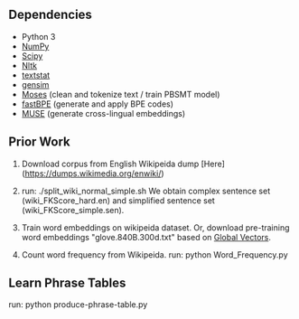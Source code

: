 
## Dependencies

* Python 3
* [NumPy](http://www.numpy.org/)
* [Scipy](https://www.scipy.org/)
* [Nltk](http://www.nltk.org/)
* [textstat](https://pypi.org/project/textstat/)
* [gensim](https://pypi.org/project/gensim/)
* [Moses](http://www.statmt.org/moses/) (clean and tokenize text / train PBSMT model)
* [fastBPE](https://github.com/glample/fastBPE) (generate and apply BPE codes)
* [MUSE](https://github.com/facebookresearch/MUSE) (generate cross-lingual embeddings)


## Prior Work

1. Download corpus from English Wikipeida dump [Here] (https://dumps.wikimedia.org/enwiki/)

2. run: ./split_wiki_normal_simple.sh
   We obtain complex sentence set (wiki_FKScore_hard.en) and simplified sentence set (wiki_FKScore_simple.sen).
   
3. Train word embeddings on wikipeida dataset. Or, download pre-training word embeddings "glove.840B.300d.txt" based on [Global Vectors](https://nlp.stanford.edu/projects/glove/).

4. Count word frequency from Wikipeida. 
   run: python Word_Frequency.py

## Learn Phrase Tables
  run: python produce-phrase-table.py




